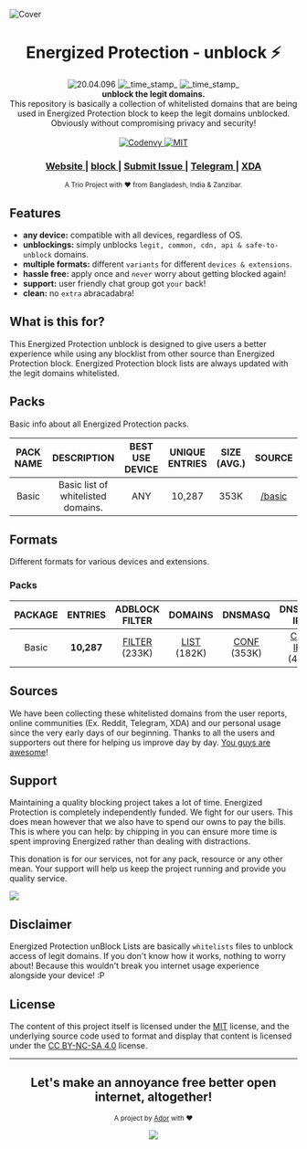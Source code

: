 ![Cover](https://energized.pro/assets/cover/energized_cover.svg)

<h1 align="center">Energized Protection - unblock ⚡</h1> 

<div align="center">
  <!-- Version -->
    <img src="https://img.shields.io/badge/Version-20.04.096-blue.svg?longCache=true&style=flat-square"
      alt="20.04.096" />
  <!-- Last Updated -->
    <img src="https://img.shields.io/badge/Updated-Apr 05, 2020-orange.svg?longCache=true&style=flat-square"
      alt="_time_stamp_" />
  <!-- Status -->
    <img src="https://img.shields.io/badge/Status-Stable-green.svg?longCache=true&style=flat-square"
      alt="_time_stamp_" />
</div>

<div align="center">
  <strong>unblock the legit domains.</strong>
</div>
<div align="center">
  This repository is basically a collection of whitelisted domains that are being used in Energized Protection block to keep the legit domains unblocked. Obviously without compromising privacy and security!
</div>

<br />

<div align="center">
  <!-- Codenvy -->
  <a href="https://codenvy.io/">
    <img src="https://img.shields.io/badge/Cloud-Codenvy-00305b.svg?longCache=true&style=flat-square"
      alt="Codenvy" />
  </a>
  <!-- License -->
  <a href="https://github.com/EnergizedProtection/unblock/blob/master/LICENSE">
    <img src="https://img.shields.io/badge/License-MIT-blue.svg?style=flat-square"
      alt="MIT" />
  </a>
</div>

<div align="center">
  <h3>
    <a href="https://energized.pro">
      Website
    </a>
    <span> | </span>
    <a href="http://go.energized.pro/github">
      block
    </a>
    <span> | </span>
    <a href="https://github.com/EnergizedProtection/unblock/issues/new">
      Submit Issue
    </a>
    <span> | </span>
    <a href="http://go.energized.pro/telegram">
      Telegram
    </a>
    <span> | </span>
    <a href="http://go.energized.pro/xda">
      XDA
    </a>
  </h3>
</div>

<div align="center">
  <sub>A Trio Project with ❤ from Bangladesh, India & Zanzibar.
</div>

## Features
- __any device:__ compatible with all devices, regardless of OS.
- __unblockings:__ simply unblocks `legit, common, cdn, api & safe-to-unblock` domains.
- __multiple formats:__ different `variants` for different `devices & extensions`.
- __hassle free:__ apply once and `never` worry about getting blocked again!
- __support:__ user friendly chat group got `your` back!
- __clean:__ no `extra` abracadabra! 

## What is this for?

This Energized Protection unblock is designed to give users a better experience while using any blocklist from other source than Energized Protection block. Energized Protection block lists are always updated with the legit domains whitelisted.



## Packs

Basic info about all Energized Protection packs.

| PACK NAME | DESCRIPTION | BEST USE DEVICE | UNIQUE ENTRIES | SIZE (AVG.) | SOURCE |
|:---------:|:-----------:|:---------------:|:--------------:|:-----------:|:------:|
| Basic | Basic list of whitelisted domains. | ANY | 10,287 | 353K | [/basic](https://github.com/EnergizedProtection/unblock/tree/master/basic) |


## Formats

Different formats for various devices and extensions. 

### Packs 

| PACKAGE | ENTRIES | ADBLOCK FILTER | DOMAINS | DNSMASQ| DNSMASQ IPV6 | UNBOUND | RPZ | pDNSf |
|:-------:|:-------:|:--------------:|:-------:|:------:|:------------:|:-------:|:---:|:-----:|
| Basic | **10,287** | [FILTER](https://github.com/EnergizedProtection/unblock/raw/master/basic/formats/filter) (233K) | [LIST](https://github.com/EnergizedProtection/unblock/raw/master/basic/formats/domains.txt) (182K) | [CONF](https://github.com/EnergizedProtection/unblock/raw/master/basic/formats/dnsmasq.conf) (353K) | [CONF IPV6](https://github.com/EnergizedProtection/unblock/raw/master/basic/formats/dnsmasq-ipv6.conf) (484K) | [CONF](https://github.com/EnergizedProtection/unblock/raw/master/basic/formats/unbound.conf) (444K) | [TXT](https://github.com/EnergizedProtection/unblock/raw/master/basic/formats/rpz.txt) (384K) | [TXT](https://github.com/EnergizedProtection/unblock/raw/master/basic/formats/pdnsf.txt) (192K) |


## Sources

We have been collecting these whitelisted domains from the user reports, online communities (Ex. Reddit, Telegram, XDA) and our personal usage since  the very early days of our beginning. Thanks to all the users and supporters out there for helping us improve day by day. [You guys are awesome](http://iamawesome.com/)!


## Support

Maintaining a quality blocking project takes a lot of time. Energized Protection is completely independently funded. We fight for our users. This does mean
however that we also have to spend our owns to pay the bills. This is where you can help: by chipping in you can ensure more time is spent improving Energized rather than dealing with distractions.

This donation is for our services, not for any pack, resource or any other mean. Your support will help us keep the project running and provide you quality service. 

<a href="https://paypal.me/EnergizedProtection" target="_blank"><img src="https://www.paypalobjects.com/webstatic/mktg/logo/bdg_now_accepting_pp_2line_w.png"></a>


## Disclaimer

Energized Protection unBlock Lists are basically `whitelists` files to unblock access of legit domains. If you don't know how it works, nothing to worry about! Because this wouldn't break you internet usage experience alongside your device! :P


## License

The content of this project itself is licensed under the [MIT](https://github.com/EnergizedProtection/unblock/blob/master/LICENSE) license, and the underlying source code used to format and display that content is licensed under the [CC BY-NC-SA 4.0](https://creativecommons.org/licenses/by-nc-sa/4.0/) license.

---

<div align="center">
  <h2>Let's make an annoyance free better open internet, altogether!</h2>
</div>

<p align="center"><sub>A project by <a href="https://nayemador.com" target="_blank">Ador</a> with ❤<p>

<p align="center"><a href="https://saythanks.io/to/AdroitAdorKhan" target="_blank"><img src="https://img.shields.io/badge/Say%20Thanks-!-1EAEDB.svg?longCache=true&style=flat-square"></a><p>

